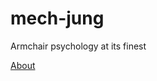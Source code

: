 mech-jung
=========

Armchair psychology at its finest

[About](http://jessyarbrough.github.io/mech-jung/)
